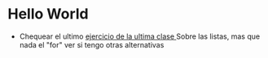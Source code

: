 # Hello World
- Chequear el ultimo [ejercicio de la ultima clase ](https://github.com/MONZONPUNTOEXE/Introduccion-a-la-Programacion-I/blob/main/Unidad%20III%20y%20IV/Clase_VII/funciones.py) Sobre las listas, mas que nada el "for" ver si tengo otras alternativas
